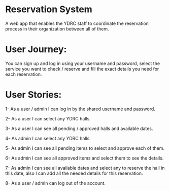 # Reservation System
A web app that enables the YDRC staff to coordinate the reservation process in their organization between all of them.

# User Journey:
You can sign up and log in using your username and password, select the service you want to check / reserve and fill the exact details you need for each reservation.

# User Stories:

1- As a user / admin I can log in by the shared username and password.

2- As a user I can select any YDRC halls.

3- As a user I can see all pending / approved halls and available dates. 

4- As admin I can select any YDRC halls.

5- As admin I can see all pending items to select and approve each of them. 

6- As admin I can see all approved items and select them to see the details. 

7- As admin I can see all available dates and select any to reserve the hall in this date,
also I can add all the needed details for this reservation.

8- As a user / admin can log out of the account.








